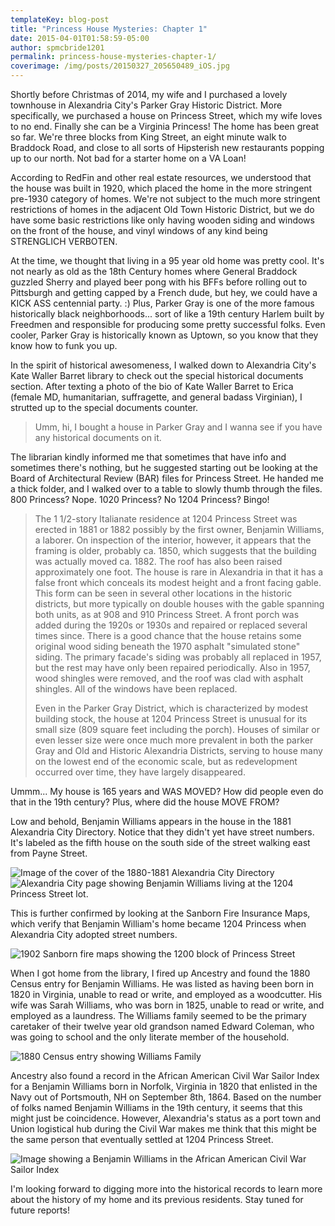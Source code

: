```yaml
---
templateKey: blog-post
title: "Princess House Mysteries: Chapter 1"
date: 2015-04-01T01:58:59-05:00 
author: spmcbride1201
permalink: princess-house-mysteries-chapter-1/
coverimage: /img/posts/20150327_205650489_iOS.jpg
---
```


Shortly before Christmas of 2014, my wife and I purchased a lovely townhouse in Alexandria City's Parker Gray Historic District. More specifically, we purchased a house on Princess Street, which my wife loves to no end. Finally she can be a Virginia Princess! The home has been great so far. We're three blocks from King Street, an eight minute walk to Braddock Road, and close to all sorts of Hipsterish new restaurants popping up to our north. Not bad for a starter home on a VA Loan!

According to RedFin and other real estate resources, we understood that the house was built in 1920, which placed the home in the more stringent pre-1930 category of homes. We're not subject to the much more stringent restrictions of homes in the adjacent Old Town Historic District, but we do have some basic restrictions like only having wooden siding and windows on the front of the house, and vinyl windows of any kind being STRENGLICH VERBOTEN.

At the time, we thought that living in a 95 year old home was pretty cool. It's not nearly as old as the 18th Century homes where General Braddock guzzled Sherry and played beer pong with his BFFs before rolling out to Pittsburgh and getting capped by a French dude, but hey, we could have a KICK ASS centennial party. :) Plus, Parker Gray is one of the more famous historically black neighborhoods... sort of like a 19th century Harlem built by Freedmen and responsible for producing some pretty successful folks. Even cooler, Parker Gray is historically known as Uptown, so you know that they know how to funk you up.

In the spirit of historical awesomeness, I walked down to Alexandria City's Kate Waller Barret library to check out the special historical documents section. After texting a photo of the bio of Kate Waller Barret to Erica (female MD, humanitarian, suffragette, and general badass Virginian), I strutted up to the special documents counter.

<blockquote>Umm, hi, I bought a house in Parker Gray and I wanna see if you have any historical documents on it.</blockquote>
The librarian kindly informed me that sometimes that have info and sometimes there's nothing, but he suggested starting out be looking at the Board of Architectural Review (BAR) files for Princess Street. He handed me a thick folder, and I walked over to a table to slowly thumb through the files. 800 Princess? Nope. 1020 Princess? No 1204 Princess? Bingo!
<blockquote>The 1 1/2-story Italianate residence at 1204 Princess Street was erected in 1881 or 1882 possibly by the first owner, Benjamin Williams, a laborer. On inspection of the interior, however, it appears that the framing is older, probably ca. 1850, which suggests that the building was actually moved ca. 1882. The roof has also been raised approximately one foot. The house is rare in Alexandria in that it has a false front which conceals its modest height and a front facing gable. This form can be seen in several other locations in the historic districts, but more typically on double houses with the gable spanning both units, as at 908 and 910 Princess Street. A front porch was added during the 1920s or 1930s and repaired or replaced several times since. There is a good chance that the house retains some original wood siding beneath the 1970 asphalt "simulated stone" siding. The primary facade's siding was probably all replaced in 1957, but the rest may have only been repaired periodically. Also in 1957, wood shingles were removed, and the roof was clad with asphalt shingles. All of the windows have been replaced.

Even in the Parker Gray District, which is characterized by modest building stock, the house at 1204 Princess Street is unusual for its small size (809 square feet including the porch). Houses of similar or even lesser size were once much more prevalent in both the parker Gray and Old and Historic Alexandria Districts, serving to house many on the lowest end of the economic scale, but as redevelopment occurred over time, they have largely disappeared.</blockquote>

Ummm... My house is 165 years and WAS MOVED? How did people even do that in the 19th century? Plus, where did the house MOVE FROM?

Low and behold, Benjamin Williams appears in the house in the 1881 Alexandria City Directory. Notice that they didn't yet have street numbers. It's labeled as the fifth house on the south side of the street walking east from Payne Street.

![Image of the cover of the 1880-1881 Alexandria City Directory ](/img/posts/1.jpg)
![Alexandria City page showing Benjamin Williams living at the 1204 Princess Street lot.](/img/posts/2.jpg)

This is further confirmed by looking at the Sanborn Fire Insurance Maps, which verify that Benjamin William's home became 1204 Princess when Alexandria City adopted street numbers.

![1902 Sanborn fire maps showing the 1200 block of Princess Street ](/img/posts/1902-Sanborn-Small.jpg)

When I got home from the library, I fired up Ancestry and found the 1880 Census entry for Benjamin Williams. He was listed as having been born in 1820 in Virginia, unable to read or write, and employed as a woodcutter. His wife was Sarah Williams, who was born in 1825, unable to read or write, and employed as a laundress. The Williams family seemed to be the primary caretaker of their twelve year old grandson named Edward Coleman, who was going to school and the only literate member of the household.

![1880 Census entry showing Williams Family](/img/posts/3.jpg)

Ancestry also found a record in the African American Civil War Sailor Index for a Benjamin Williams born in Norfolk, Virginia in 1820 that enlisted in the Navy out of Portsmouth, NH on September 8th, 1864. Based on the number of folks named Benjamin Williams in the 19th century, it seems that this might just be coincidence. However, Alexandria's status as a port town and Union logistical hub during the Civil War makes me think that this might be the same person that eventually settled at 1204 Princess Street.

![Image showing a Benjamin Williams in the African American Civil War Sailor Index](/img/posts/4.jpg)

I'm looking forward to digging more into the historical records to learn more about the history of my home and its previous residents. Stay tuned for future reports!
